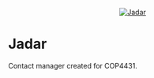 <a href="https://imgbb.com/"><p align="center"><img src="https://i.ibb.co/3Y5RjR4/Jadar.png" alt="Jadar" border="0"></p></a>

# Jadar
Contact manager created for COP4431. 
